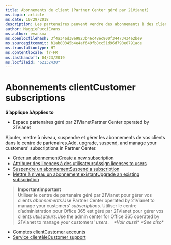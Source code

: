 ```yaml
---
title: Abonnements de client (Partner Center géré par 21Vianet)
ms.topic: article
ms.date: 10/29/2018
description: Les partenaires peuvent vendre des abonnements à des clients et les gérer via l’Espace partenaires.
author: MaggiePucciEvans
ms.author: evansma
ms.openlocfilehash: 3f4a346d38e9823b46c48ec900f34473434e2be9
ms.sourcegitcommit: b1ab80345b4e4af649fb8cc51d96d798e0791ade
ms.translationtype: HT
ms.contentlocale: fr-FR
ms.lasthandoff: 04/23/2019
ms.locfileid: "62132430"
---
```

# <a name="customer-subscriptions"></a><span data-ttu-id="e3524-103">Abonnements client</span><span class="sxs-lookup"><span data-stu-id="e3524-103">Customer subscriptions</span></span>

<span data-ttu-id="e3524-104">**S’applique à**</span><span class="sxs-lookup"><span data-stu-id="e3524-104">**Applies to**</span></span>

-   <span data-ttu-id="e3524-105">Espace partenaires géré par 21Vianet</span><span class="sxs-lookup"><span data-stu-id="e3524-105">Partner Center operated by 21Vianet</span></span>


<span data-ttu-id="e3524-106">Ajouter, mettre à niveau, suspendre et gérer les abonnements de vos clients dans le centre de partenaires.</span><span class="sxs-lookup"><span data-stu-id="e3524-106">Add, upgrade, suspend, and manage your customers' subscriptions in Partner Center.</span></span>

-   [<span data-ttu-id="e3524-107">Créer un abonnement</span><span class="sxs-lookup"><span data-stu-id="e3524-107">Create a new subscription</span></span>](create-a-new-subscription.md)
-   [<span data-ttu-id="e3524-108">Attribuer des licences à des utilisateurs</span><span class="sxs-lookup"><span data-stu-id="e3524-108">Assign licenses to users</span></span>](assign-licenses-to-users.md)
-   [<span data-ttu-id="e3524-109">Suspendre un abonnement</span><span class="sxs-lookup"><span data-stu-id="e3524-109">Suspend a subscription</span></span>](suspend-a-subscription.md)
-   [<span data-ttu-id="e3524-110">Mettre à niveau un abonnement existant</span><span class="sxs-lookup"><span data-stu-id="e3524-110">Upgrade an existing subscription</span></span>](add-licenses-or-services-to-an-existing-subscription.md)

><span data-ttu-id="e3524-111">**Important**</span><span class="sxs-lookup"><span data-stu-id="e3524-111">**Important**</span></span><br><span data-ttu-id="e3524-112">Utiliser le centre de partenaire géré par 21Vianet pour gérer vos clients *abonnements*.</span><span class="sxs-lookup"><span data-stu-id="e3524-112">Use Partner Center operated by 21Vianet to manage your customers' *subscriptions*.</span></span> <span data-ttu-id="e3524-113">Utiliser le centre d’administration pour Office 365 est géré par 21Vianet pour gérer vos clients *utilisateurs*.</span><span class="sxs-lookup"><span data-stu-id="e3524-113">Use the admin center for Office 365 operated by 21Vianet to manage your customers' *users*.</span></span> 
 
<span data-ttu-id="e3524-114"> *\*Voir aussi**</span><span class="sxs-lookup"><span data-stu-id="e3524-114"> *\*See also**</span></span>

-   [<span data-ttu-id="e3524-115">Comptes client</span><span class="sxs-lookup"><span data-stu-id="e3524-115">Customer accounts</span></span>](customer-accounts.md)
-   [<span data-ttu-id="e3524-116">Service clientèle</span><span class="sxs-lookup"><span data-stu-id="e3524-116">Customer support</span></span>](customer-support.md)




